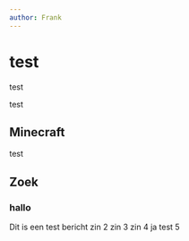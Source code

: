 ```yaml
---
author: Frank
---
```

# test
test

test

## Minecraft
test

## Zoek

### hallo

Dit is een test bericht
zin 2
zin 3
zin 4
ja test 5